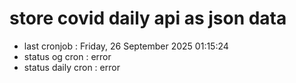 # store covid daily api as json data

- last cronjob : Friday, 26 September 2025 01:15:24
- status og cron : error
- status daily cron : error
      
      